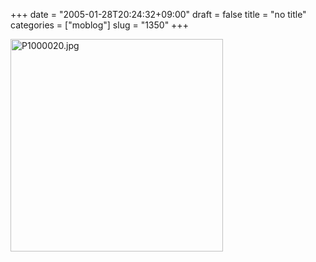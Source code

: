+++
date = "2005-01-28T20:24:32+09:00"
draft = false
title = "no title"
categories = ["moblog"]
slug = "1350"
+++

<img src="http://ieiriblog.jugem.cc/?image=4120" class="pict" width="340" alt="P1000020.jpg" />
&nbsp;
